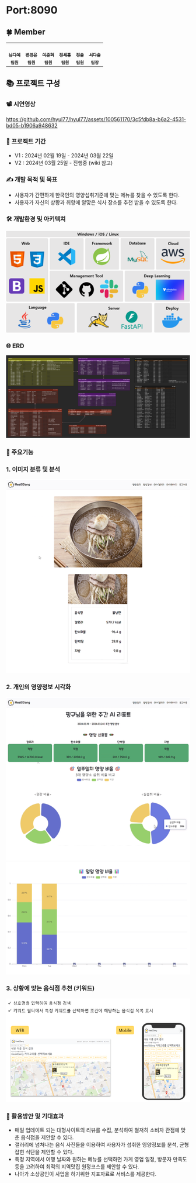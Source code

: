 # Port:8090

## 🍀 Member

<table>
  <tbody>
    <tr>
      <td align="center"><a href="https://github.com/dayeah512"><img src="https://avatars.githubusercontent.com/u/145834715?v=4" width="100px;" alt=""/><br /><sub><b>남다예</b></sub></a><br /><sub><b>팀원</b></sub><br /></td>
      <td align="center"><a href="https://github.com/byepingu"><img src="https://avatars.githubusercontent.com/u/145783010?v=4" width="100px;" alt=""/><br /><sub><b>변영은</b></sub></a><br /><sub><b>팀원</b></sub><br /></td>
      <td align="center"><a href="https://github.com/hyul77"><img src="https://avatars.githubusercontent.com/u/100561170?v=4" width="100px;" alt=""/><br /><sub><b>이준혁</b></sub></a><br /><sub><b>팀원</b></sub><br /></td>
      <td align="center"><a href="https://github.com/bbundnam"><img src="https://avatars.githubusercontent.com/u/145851524?v=4" width="100px;" alt=""/><br /><sub><b>정세홍</b></sub></a><br /><sub><b>팀원</b></sub><br /></td>
      <td align="center"><a href="https://github.com/soljeong"><img src="https://avatars.githubusercontent.com/u/72812330?v=4" width="100px;" alt=""/><br /><sub><b>정솔</b></sub></a><br /><sub><b>팀원</b></sub><br /></td>
      <td align="center"><a href="https://github.com/DaSeul-Seo"><img src="https://avatars.githubusercontent.com/u/67898022?v=4" width="100px;" alt=""/><br /><sub><b>서다슬</b></sub></a><br /><sub><b>팀장</b></sub><br /></td>
    </tr>
  </tbody>
</table>

## 📚 프로젝트 구성


### 📽️ 시연영상

https://github.com/hyul77/hyul77/assets/100561170/3c5fdb8a-b6a2-4531-bd05-b1906a948632


### 📅 프로젝트 기간
- V1 : 2024년 02월 19일 - 2024년 03월 22일
- V2 : 2024년 03월 25일 - 진행중 (wiki 참고)

### ✍️ 개발 목적 및 목표
- 사용자가 간편하게 한국인의 영양섭취기준에 맞는 메뉴를 찾을 수 있도록 한다.
- 사용자가 자신의 상황과 취향에 알맞은 식사 장소를 추천 받을 수 있도록 한다.


### 🛠 개발환경 및 아키텍쳐
![stack](./stack.png)

### 🌐 ERD
![erd](./erd.png)

### 📒 주요기능
### 1. 이미지 분류 및 분석
![func1](./function1_f.png)
### 2. 개인의 영양정보 시각화
![func2](./function2_1f.png)
![func2](./function2_2f.png)
### 3. 상황에 맞는 음식점 추천 (키워드)
![func3](./function3.png)

### 🌟 활용방안 및 기대효과
- 매일 업데이트 되는 대형사이트의 리뷰를 수집, 분석하여 철저히 소비자 관점에 맞춘 음식점을 제안할 수 있다.
- 갤러리에 넘쳐나는 음식 사진들을 이용하여 사용자가 섭취한 영양정보를 분석, 균형 잡힌 식단을 제안할 수 있다.
- 특정 지역에서 여행 날짜와 원하는 메뉴를 선택하면 가게 영업 일정, 방문자 만족도 등을 고려하여 최적의 지역맛집 원정코스를 제안할 수 있다.
- 나아가 소상공인이 사업을 하기위한 지표자료로 서비스를 제공한다.
